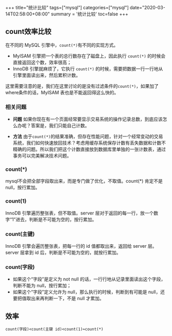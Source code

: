 +++
title="统计比较"
tags=["mysql"]
categories=["mysql"]
date="2020-03-14T02:58:00+08:00"
summary = '统计比较'
toc=false
+++

count效率比较
-------------

在不同的 MySQL 引擎中，`count(*)`有不同的实现方式。

-	MyISAM 引擎把一个表的总行数存在了磁盘上，因此执行 `count(*)` 的时候会直接返回这个数，效率很高；
-	InnoDB 引擎就麻烦了，它执行 `count(*)` 的时候，需要把数据一行一行地从引擎里面读出来，然后累积计数。

这里需要注意的是，我们在这里讨论的是没有过滤条件的`count(*)`，如果加了where条件的话，MyISAM 表也是不能返回得这么快的。

### 相关问题

-	**问题** 如果你现在有一个页面经常要显示交易系统的操作记录总数，到底应该怎么办呢？答案是，我们只能自己计数。

-	**方法** 由于`count(*)`的结果准确，但存在性能问题，针对一个经常变动的交易系统，我们如何快速放回技术？考虑用缓存系统保存计数有丢失数据和计数不精确的问题。所以我们把这个计数直接放到数据库里单独的一张计数表，通过事务可以完美解决技术问题。

### count(*)

mysql不会把全部字段取出来，而是专门做了优化，不取值。count(*) 肯定不是 null，按行累加。

### count(1)

InnoDB 引擎遍历整张表，但不取值。server 层对于返回的每一行，放一个数字“1”进去，判断是不可能为空的，按行累加。

### count(主键)

InnoDB 引擎会遍历整张表，把每一行的 id 值都取出来，返回给 server 层。server 层拿到 id 后，判断是不可能为空的，就按行累加。

### count(字段)

-	如果这个“字段”是定义为 not null 的话，一行行地从记录里面读出这个字段，判断不能为 null，按行累加；
-	如果这个“字段”定义允许为 null，那么执行的时候，判断到有可能是 null，还要把值取出来再判断一下，不是 null 才累加。

效率
----

`count(字段)<count(主键 id)<count(1)≈count(*)`

